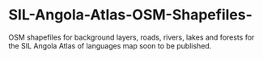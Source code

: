 # SIL-Angola-Atlas-OSM-Shapefiles-
OSM shapefiles for background layers, roads, rivers, lakes and forests for the SIL Angola Atlas of languages map soon to be published.
